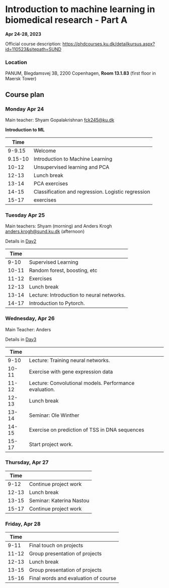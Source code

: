 # Introduction to machine learning in biomedical research - Part A
**Apr 24-28, 2023**

Official course description:
https://phdcourses.ku.dk/detailkursus.aspx?id=110523&sitepath=SUND

### Location
PANUM, Blegdamsvej 3B, 2200 Copenhagen, 
**Room 13.1.83** (first floor in Maersk Tower)

## Course plan

### Monday Apr 24
Main teacher: Shyam Gopalakrishnan <fck245@ku.dk>

**Introduction to ML**

| Time |  |
|---|---|
|9-9.15| Welcome |
|9.15-10| Introduction to Machine Learning |
|10-12| Unsupervised learning and PCA|
|12-13| Lunch break |
|13-14| PCA exercises |
|14-15| Classification and regression. Logistic regression |
|15-17| exercises |

### Tuesday Apr 25
Main teachers: Shyam (morning) and Anders Krogh <anders.krogh@sund.ku.dk> (afternoon)

Details in [Day2](Day2/)

| Time |  |
|---|---|
| 9-10| Supervised Learning |
|10-11| Random forest, boosting, etc
|11-12| Exercises
|12-13| Lunch break |
|13-14| Lecture: Introduction to neural networks.  |
|14-17| Introduction to Pytorch. |

### Wednesday, Apr 26
Main Teacher: Anders

Details in [Day3](Day3/)

| Time |  |
|---|---|
| 9-10| Lecture: Training neural networks. |
|10-11| Exercise with gene expression data |
|11-12| Lecture: Convolutional models. Performance evaluation. |
|12-13| Lunch break |
|13-14| Seminar: Ole Winther |
|14-15| Exercise on prediction of TSS in DNA sequences |
|15-17| Start project work. |

### Thursday, Apr 27

| Time |  |
|---|---|
|9-12| Continue project work |
|12-13| Lunch break |
|13-15| Seminar: Katerina Nastou |
|15-17| Continue project work |

### Friday, Apr 28

| Time |  |
|---|---|
|9-11| Final touch on projects |
|11-12| Group presentation of projects |
|12-13| Lunch break |
|13-15| Group presentation of projects |
|15-16| Final words and evaluation of course |



